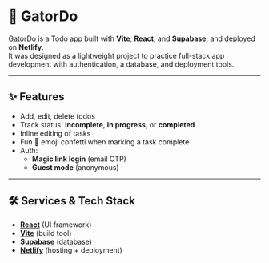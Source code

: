 # 🐊 GatorDo

[GatorDo](https://gatordo.netlify.app) is a Todo app built with **Vite**, **React**, and **Supabase**, and deployed on **Netlify**.  
It was designed as a lightweight project to practice full-stack app development with authentication, a database, and deployment tools.

---

## ✨ Features
- Add, edit, delete todos
- Track status: **incomplete**, **in progress**, or **completed**
- Inline editing of tasks
- Fun 🐊 emoji confetti when marking a task complete
- Auth:
  - **Magic link login** (email OTP)
  - **Guest mode** (anonymous)

---

## 🛠️ Services & Tech Stack
- **[React](https://react.dev/)** (UI framework)  
- **[Vite](https://vitejs.dev/)** (build tool)  
- **[Supabase](https://supabase.com/)** (database)  
- **[Netlify](https://www.netlify.com/)** (hosting + deployment)  